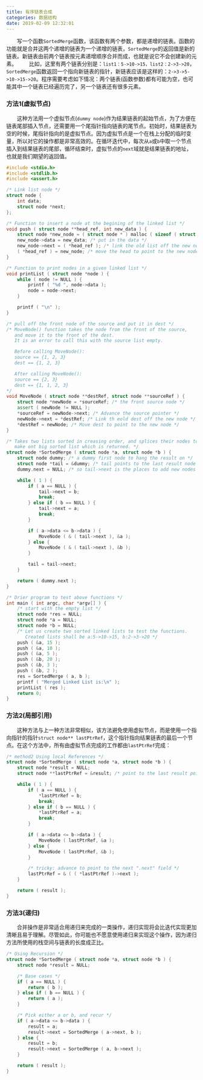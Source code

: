 ```yaml
---
title: 有序链表合成
categories: 数据结构
date: 2019-02-09 12:32:01
---
```

&emsp;&emsp;写一个函数`SortedMerge`函数，该函数有两个参数，都是递增的链表。函数的功能就是合并这两个递增的链表为一个递增的链表，`SortedMerge`的返回值是新的链表。新链表由前两个链表按元素递增顺序合并而成，也就是说它不会创建新的元素。<!--more-->
&emsp;&emsp;比如，这里有两个链表分别是：`list1：5->10->15，list2：2->3->20`，`SortedMerge`函数返回一个指向新链表的指针，新链表应该是这样的：`2->3->5->10->15->20`。程序需要考虑如下情况：两个链表(函数参数)都有可能为空，也可能其中一个链表已经遍历完了，另一个链表还有很多元素。

### 方法1(虚拟节点)

&emsp;&emsp;这种方法用一个虚拟节点(`dummy node`)作为结果链表的起始节点，为了方便在链表尾部插入节点，还需要用一个尾指针指向链表的尾节点。初始时，结果链表为空的时候，尾指针指向的是虚拟节点。因为虚拟节点是一个在栈上分配的临时变量，所以对它的操作都是非常高效的。在循环迭代中，每次从`a`或`b`中取一个节点插入到结果链表的尾部，循环结束时，虚拟节点的`next`域就是结果链表的地址，也就是我们期望的返回值。

``` cpp
#include <stdio.h>
#include <stdlib.h>
#include <assert.h>

/* Link list node */
struct node {
    int data;
    struct node *next;
};

/* Function to insert a node at the begining of the linked list */
void push ( struct node **head_ref, int new_data ) {
    struct node *new_node = ( struct node * ) malloc ( sizeof ( struct node ) ); /* allocate node */
    new_node->data = new_data; /* put in the data */
    new_node->next = ( *head_ref ); /* link the old list off the new node */
    ( *head_ref ) = new_node; /* move the head to point to the new node */
}

/* Function to print nodes in a given linked list */
void printList ( struct node *node ) {
    while ( node != NULL ) {
        printf ( "%d ", node->data );
        node = node->next;
    }

    printf ( "\n" );
}

/* pull off the front node of the source and put it in dest */
/* MoveNode() function takes the node from the front of the source,
   and move it to the front of the dest.
   It is an error to call this with the source list empty.

   Before calling MoveNode():
   source == {1, 2, 3}
   dest == {1, 2, 3}

   After calling MoveNode():
   source == {2, 3}
   dest == {1, 1, 2, 3}
*/
void MoveNode ( struct node **destRef, struct node **sourceRef ) {
    struct node *newNode = *sourceRef; /* the front source node */
    assert ( newNode != NULL );
    *sourceRef = newNode->next; /* Advance the source pointer */
    newNode->next = *destRef; /* Link th eold dest off the new node */
    *destRef = newNode; /* Move dest to point to the new node */
}

/* Takes two lists sorted in creasing order, and splices their nodes together to
   make ont big sorted list which is returned. */
struct node *SortedMerge ( struct node *a, struct node *b ) {
    struct node dummy; /* a dummy first node to hang the result on */
    struct node *tail = &dummy; /* tail points to the last result node */
    dummy.next = NULL; /* so tail->next is the places to add new nodes to the result */

    while ( 1 ) {
        if ( a == NULL ) {
            tail->next = b;
            break;
        } else if ( b == NULL ) {
            tail->next = a;
            break;
        }

        if ( a->data <= b->data ) {
            MoveNode ( & ( tail->next ), &a );
        } else {
            MoveNode ( & ( tail->next ), &b );
        }

        tail = tail->next;
    }

    return ( dummy.next );
}

/* Drier program to test above functions */
int main ( int argc, char *argv[] ) {
    /* start with the empty list */
    struct node *res = NULL;
    struct node *a = NULL;
    struct node *b = NULL;
    /* Let us create two sorted linked lists to test the functions.
       Created lists shall be a:5->10->15, b:2->3->20 */
    push ( &a, 15 );
    push ( &a, 10 );
    push ( &a, 5 );
    push ( &b, 20 );
    push ( &b, 3 );
    push ( &b, 2 );
    res = SortedMerge ( a, b );
    printf ( "Merged Linked List is:\n" );
    printList ( res );
    return 0;
}
```

### 方法2(局部引用)

&emsp;&emsp;这种方法与上一种方法非常相似，该方法避免使用虚拟节点，而是使用一个指向指针的指针`struct node** lastPtrRef`，这个指针指向结果链表的最后一个节点。在这个方法中，所有由虚拟节点完成的工作都由`lastPtrRef`完成：

``` cpp
/* method2 Using local References */
struct node *SortedMerge ( struct node *a, struct node *b ) {
    struct node *result = NULL;
    struct node **lastPtrRef = &result; /* point to the last result pointer */

    while ( 1 ) {
        if ( a == NULL ) {
            *lastPtrRef = b;
            break;
        } else if ( b == NULL ) {
            *lastPtrRef = a;
            break;
        }

        if ( a->data <= b->data ) {
            MoveNode ( lastPtrRef, &a );
        } else {
            MoveNode ( lastPtrRef, &b );
        }

        /* tricky: advance to point to the next ".next" field */
        lastPtrRef = & ( ( *lastPtrRef )->next );
    }

    return ( result );
}
```

### 方法3(递归)

&emsp;&emsp;合并操作是非常适合用递归来完成的一类操作，递归实现将会比迭代实现更加清晰且易于理解。尽管如此，你可能也不愿意使用递归来实现这个操作，因为递归方法所使用的栈空间与链表的长度成正比。

``` cpp
/* Using Recursion */
struct node *SortedMerge ( struct node *a, struct node *b ) {
    struct node *result = NULL;

    /* Base cases */
    if ( a == NULL ) {
        return ( b );
    } else if ( b == NULL ) {
        return ( a );
    }

    /* Pick either a or b, and recur */
    if ( a->data <= b->data ) {
        result = a;
        result->next = SortedMerge ( a->next, b );
    } else {
        result = b;
        result->next = SortedMerge ( a, b->next );
    }

    return ( result );
}
```